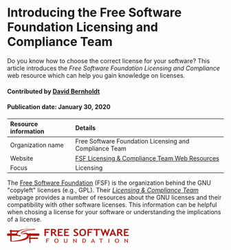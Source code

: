# Introducing the Free Software Foundation Licensing and Compliance Team
<!-- deck text start --> 
Do you know how to choose the correct license for your software? This article introduces the *Free Software Foundation Licensing and Compliance* web resource which can help you gain knowledge on licenses.
<!-- deck text end --> 

#### Contributed by [David Bernholdt](http://github.com/bernhold "David Bernholdt")

#### Publication date: January 30, 2020

Resource information | Details 
:--- | :--- 
Organization name | Free Software Foundation Licensing and Compliance Team
Website | [FSF Licensing & Compliance Team Web Resources](http://www.fsf.org/licensing/)
Focus | Licensing

The [Free Software Foundation](http://www.fsf.org/) (FSF) is the organization behind the GNU "copyleft" licenses (e.g., GPL).  Their *[Licensing & Compliance Team](http://www.fsf.org/licensing/)* webpage provides a number of resources about the GNU licenses and their compatibility with other software licenses.  This information can be helpful when chosing a license for your software or understanding the implications of a license.

<img src='../images/Logo-class-fsf-new.png' class='logo' />



<!---
Publish: yes
Categories: collaboration
Topics: licensing
Tags: website
Level: 2
Prerequisites: defaults
Aggregate: none
--->
